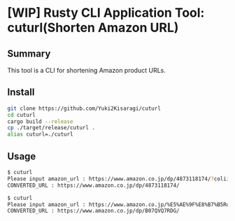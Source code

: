# [WIP] Rusty CLI Application Tool: cuturl(Shorten Amazon URL)

## Summary

This tool is a CLI for shortening Amazon product URLs.

## Install

```sh
git clone https://github.com/Yuki2Kisaragi/cuturl
cd cuturl
cargo build --release
cp ./target/release/cuturl .
alias cuturl=./cuturl
```

## Usage

```sh
$ cuturl
Please input amazon_url : https://www.amazon.co.jp/dp/4873118174/?coliid=I1IVE2TUH5XLB6&colid=112OTYINW3M1V&psc=1&ref_=lv_ov_lig_dp_it
CONVERTED_URL : https://www.amazon.co.jp/dp/4873118174/
```

```sh
$ cuturl
Please input amazon_url : https://www.amazon.co.jp/%E5%AE%9F%E8%B7%B5Rust%E5%85%A5%E9%96%80-%E8%A8%80%E8%AA%9E%E4%BB%95%E6%A7%98%E3%81%8B%E3%82%89%E9%96%8B%E7%99%BA%E6%89%8B%E6%B3%95%E3%81%BE%E3%81%A7-%CE%BAeen-ebook/dp/B07QVQ7RDG/ref=sr_1_2?__mk_ja_JP=%E3%82%AB%E3%82%BF%E3%82%AB%E3%83%8A&crid=8SLSXOXMGC20&keywords=Rust+%E5%AE%9F%E8%B7%B5%E5%85%A5%E9%96%80&qid=1662271136&sprefix=rust+20+e5+ae+9f+e8+b7+b5+e5+85+a5+e9+96+80%2Caps%2C203&sr=8-2
CONVERTED_URL : https://www.amazon.co.jp/dp/B07QVQ7RDG/
```
